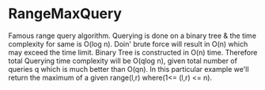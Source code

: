 # RangeMaxQuery
Famous range query algorithm. Querying is done on a binary tree & the time complexity for same is O(log n). Doin' brute force will result in O(n)
which may exceed the time limit. Binary Tree is constructed in O(n) time.
Therefore total Querying time complexity will be O(qlog n), given total number of queries q which is much better than O(qn). 
In this particular example we'll return the maximum of a given range(l,r) where(1<= (l,r) <= n).
